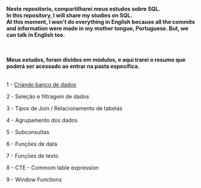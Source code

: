 **Neste repositorio, compartilharei meus estudos sobre SQL.** <br>
**In this repository, I will share my studies on SQL. <br> At this moment, I won't do everything in English because all the commits and information were made in my mother tongue, Portuguese. But, we can talk in English too.** <br><br><br>

**Meus estudos, foram dividos em módulos, e aqui trarei o resumo que poderá ser acessado ao entrar na pasta específica.**<br><br>

1 -  <a href="CreatingADatabase" target="_blank">Criando banco de dados</a>


2 - Seleção e filtragem de dados

3 - Tipos de Join / Relacionamento de tabelas

4 - Agrupamento dos dados

5 - Subconsultas

6 - Funções de data

7 - Funções de texto

8 - CTE - Commom table expression

9 - Window Functions












